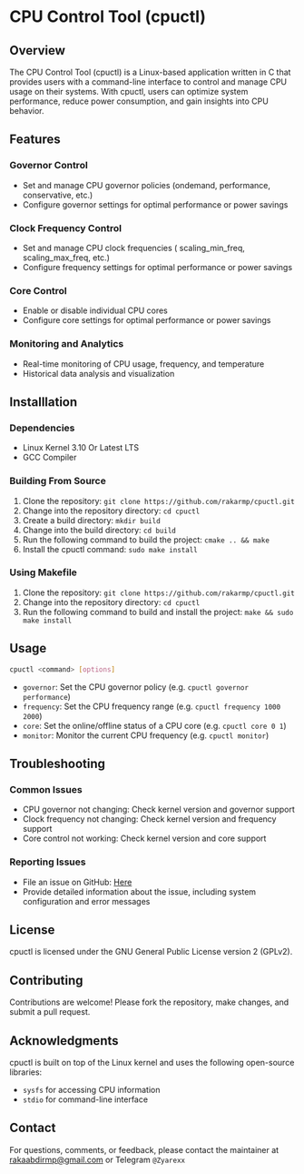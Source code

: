 # CPU Control Tool (cpuctl)

## Overview

The CPU Control Tool (cpuctl) is a Linux-based application written in C that provides users with a command-line interface to control and manage CPU usage on their systems. With cpuctl, users can optimize system performance, reduce power consumption, and gain insights into CPU behavior.


## Features

### Governor Control

- Set and manage CPU governor policies (ondemand, performance, conservative, etc.)
- Configure governor settings for optimal performance or power savings

### Clock Frequency Control

- Set and manage CPU clock frequencies ( scaling_min_freq, scaling_max_freq, etc.)
- Configure frequency settings for optimal performance or power savings

### Core Control

- Enable or disable individual CPU cores
- Configure core settings for optimal performance or power savings

### Monitoring and Analytics

- Real-time monitoring of CPU usage, frequency, and temperature
- Historical data analysis and visualization

## Installlation

### Dependencies

- Linux Kernel 3.10 Or Latest LTS
- GCC Compiler

### Building From Source

1. Clone the repository: `git clone https://github.com/rakarmp/cpuctl.git`
2. Change into the repository directory: `cd cpuctl`
3. Create a build directory: `mkdir build`
4. Change into the build directory: `cd build`
5. Run the following command to build the project: `cmake .. && make`
6. Install the cpuctl command: `sudo make install`

### Using Makefile

1. Clone the repository: `git clone https://github.com/rakarmp/cpuctl.git`
2. Change into the repository directory: `cd cpuctl`
3. Run the following command to build and install the project: `make && sudo make install`

## Usage

```bash
cpuctl <command> [options]
```

- `governor`: Set the CPU governor policy (e.g. `cpuctl governor performance`)
- `frequency`: Set the CPU frequency range (e.g. `cpuctl frequency 1000 2000`)
- `core`: Set the online/offline status of a CPU core (e.g. `cpuctl core 0 1`)
- `monitor`: Monitor the current CPU frequency (e.g. `cpuctl monitor`)

## Troubleshooting

### Common Issues

- CPU governor not changing: Check kernel version and governor support
- Clock frequency not changing: Check kernel version and frequency support
- Core control not working: Check kernel version and core support

### Reporting Issues

- File an issue on GitHub: [Here](https://github.com/rakarmp/cpuctl/issues)
- Provide detailed information about the issue, including system configuration and error messages

## License

cpuctl is licensed under the GNU General Public License version 2 (GPLv2).

## Contributing

Contributions are welcome! Please fork the repository, make changes, and submit a pull request.

## Acknowledgments

cpuctl is built on top of the Linux kernel and uses the following open-source libraries:

- `sysfs` for accessing CPU information
- `stdio` for command-line interface

## Contact

For questions, comments, or feedback, please contact the maintainer at rakaabdirmp@gmail.com or Telegram `@Zyarexx`
